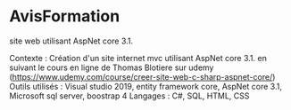 # AvisFormation
site web utilisant AspNet core 3.1.

Contexte : Création d'un site internet mvc utilisant AspNet core 3.1. en suivant le cours en ligne de Thomas Blotiere sur udemy (https://www.udemy.com/course/creer-site-web-c-sharp-aspnet-core/)
Outils utilisés : Visual studio 2019, entity framework core, AspNet core 3.1, Microsoft sql server, boostrap 4
Langages : C#, SQL, HTML, CSS
